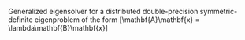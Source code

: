 Generalized eigensolver for a distributed double-precision symmetric-definite eigenproblem of the form \[\mathbf{A}\mathbf{x} = \lambda\mathbf{B}\mathbf{x}\]
